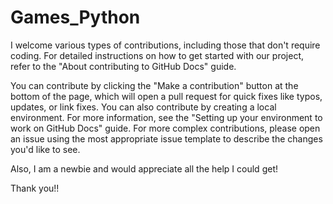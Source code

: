 # Games_Python

I welcome various types of contributions, including those that don't require coding. For detailed instructions on how to get started with our project, refer to the "About contributing to GitHub Docs" guide.

You can contribute by clicking the "Make a contribution" button at the bottom of the page, which will open a pull request for quick fixes like typos, updates, or link fixes.
You can also contribute by creating a local environment. For more information, see the "Setting up your environment to work on GitHub Docs" guide.
For more complex contributions, please open an issue using the most appropriate issue template to describe the changes you'd like to see.

Also, I am a newbie and would appreciate all the help I could get!

Thank you!!
